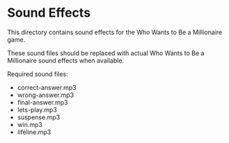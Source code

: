 
# Sound Effects

This directory contains sound effects for the Who Wants to Be a Millionaire game.

These sound files should be replaced with actual Who Wants to Be a Millionaire sound effects when available.

Required sound files:
- correct-answer.mp3
- wrong-answer.mp3
- final-answer.mp3
- lets-play.mp3
- suspense.mp3
- win.mp3
- lifeline.mp3
